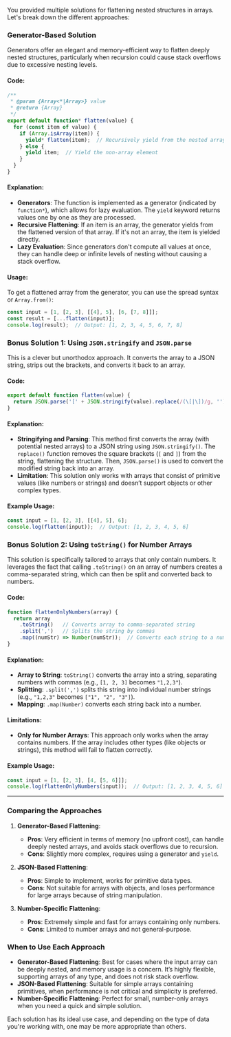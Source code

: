 You provided multiple solutions for flattening nested structures in arrays. Let's break down the different approaches:

### **Generator-Based Solution**

Generators offer an elegant and memory-efficient way to flatten deeply nested structures, particularly when recursion could cause stack overflows due to excessive nesting levels.

#### Code:

```javascript
/**
 * @param {Array<*|Array>} value
 * @return {Array}
 */
export default function* flatten(value) {
  for (const item of value) {
    if (Array.isArray(item)) {
      yield* flatten(item);  // Recursively yield from the nested array
    } else {
      yield item;  // Yield the non-array element
    }
  }
}
```

#### **Explanation:**
- **Generators**: The function is implemented as a generator (indicated by `function*`), which allows for lazy evaluation. The `yield` keyword returns values one by one as they are processed.
- **Recursive Flattening**: If an item is an array, the generator yields from the flattened version of that array. If it's not an array, the item is yielded directly.
- **Lazy Evaluation**: Since generators don't compute all values at once, they can handle deep or infinite levels of nesting without causing a stack overflow.

#### **Usage:**
To get a flattened array from the generator, you can use the spread syntax or `Array.from()`:
```javascript
const input = [1, [2, 3], [[4], 5], [6, [7, 8]]];
const result = [...flatten(input)];
console.log(result);  // Output: [1, 2, 3, 4, 5, 6, 7, 8]
```

### **Bonus Solution 1: Using `JSON.stringify` and `JSON.parse`**

This is a clever but unorthodox approach. It converts the array to a JSON string, strips out the brackets, and converts it back to an array.

#### Code:

```javascript
export default function flatten(value) {
  return JSON.parse('[' + JSON.stringify(value).replace(/(\[|\])/g, '') + ']');
}
```

#### **Explanation:**
- **Stringifying and Parsing**: This method first converts the array (with potential nested arrays) to a JSON string using `JSON.stringify()`. The `replace()` function removes the square brackets (`[` and `]`) from the string, flattening the structure. Then, `JSON.parse()` is used to convert the modified string back into an array.
- **Limitation**: This solution only works with arrays that consist of primitive values (like numbers or strings) and doesn’t support objects or other complex types.

#### **Example Usage:**
```javascript
const input = [1, [2, 3], [[4], 5], 6];
console.log(flatten(input));  // Output: [1, 2, 3, 4, 5, 6]
```

### **Bonus Solution 2: Using `toString()` for Number Arrays**

This solution is specifically tailored to arrays that only contain numbers. It leverages the fact that calling `.toString()` on an array of numbers creates a comma-separated string, which can then be split and converted back to numbers.

#### Code:

```javascript
function flattenOnlyNumbers(array) {
  return array
    .toString()   // Converts array to comma-separated string
    .split(',')   // Splits the string by commas
    .map((numStr) => Number(numStr));  // Converts each string to a number
}
```

#### **Explanation:**
- **Array to String**: `toString()` converts the array into a string, separating numbers with commas (e.g., `[1, 2, 3]` becomes `"1,2,3"`).
- **Splitting**: `.split(',')` splits this string into individual number strings (e.g., `"1,2,3"` becomes `["1", "2", "3"]`).
- **Mapping**: `.map(Number)` converts each string back into a number.

#### **Limitations**:
- **Only for Number Arrays**: This approach only works when the array contains numbers. If the array includes other types (like objects or strings), this method will fail to flatten correctly.

#### **Example Usage:**
```javascript
const input = [1, [2, 3], [4, [5, 6]]];
console.log(flattenOnlyNumbers(input));  // Output: [1, 2, 3, 4, 5, 6]
```

---

### **Comparing the Approaches**

1. **Generator-Based Flattening**:
   - **Pros**: Very efficient in terms of memory (no upfront cost), can handle deeply nested arrays, and avoids stack overflows due to recursion.
   - **Cons**: Slightly more complex, requires using a generator and `yield`.

2. **JSON-Based Flattening**:
   - **Pros**: Simple to implement, works for primitive data types.
   - **Cons**: Not suitable for arrays with objects, and loses performance for large arrays because of string manipulation.

3. **Number-Specific Flattening**:
   - **Pros**: Extremely simple and fast for arrays containing only numbers.
   - **Cons**: Limited to number arrays and not general-purpose.

### **When to Use Each Approach**

- **Generator-Based Flattening**: Best for cases where the input array can be deeply nested, and memory usage is a concern. It’s highly flexible, supporting arrays of any type, and does not risk stack overflow.
- **JSON-Based Flattening**: Suitable for simple arrays containing primitives, when performance is not critical and simplicity is preferred.
- **Number-Specific Flattening**: Perfect for small, number-only arrays when you need a quick and simple solution.

Each solution has its ideal use case, and depending on the type of data you're working with, one may be more appropriate than others.